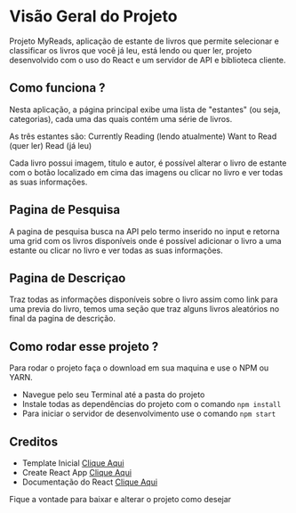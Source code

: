 # Visão Geral do Projeto

Projeto MyReads, aplicação de estante de livros que permite selecionar e classificar os livros que você já leu, está lendo ou quer ler, projeto desenvolvido com o uso do React e um servidor de API e biblioteca cliente.

## Como funciona ?

Nesta aplicação, a página principal exibe uma lista de "estantes" (ou seja, categorias), cada uma das quais contém uma série de livros.

As três estantes são:
Currently Reading (lendo atualmente)
Want to Read (quer ler)
Read (já leu)

Cada livro possui imagem, titulo e autor, é possível alterar o livro de estante com o botão localizado em cima das imagens ou clicar no livro e ver todas as suas informações.

## Pagina de Pesquisa

A pagina de pesquisa busca na API pelo termo inserido no input e retorna uma grid com os livros disponíveis onde é possível adicionar o livro a uma estante ou clicar no livro e ver todas as suas informações.

## Pagina de Descriçao

Traz todas as informações disponíveis sobre o livro assim como link para uma previa do livro, temos uma seção que traz alguns livros aleatórios no final da pagina de descrição.

## Como rodar esse projeto ?

Para rodar o projeto faça o download em sua maquina e use o NPM ou YARN.

* Navegue pelo seu Terminal até a pasta do projeto
* Instale todas as dependências do projeto com o comando `npm install`
* Para iniciar o servidor de desenvolvimento use o comando `npm start`

## Creditos

* Template Inicial [Clique Aqui](https://github.com/udacity/reactnd-project-myreads-starter)
* Create React App [Clique Aqui](https://github.com/facebook/create-react-app)
* Documentação do React [Clique Aqui](https://reactjs.org/docs/hello-world.html)

Fique a vontade para baixar e alterar o projeto como desejar